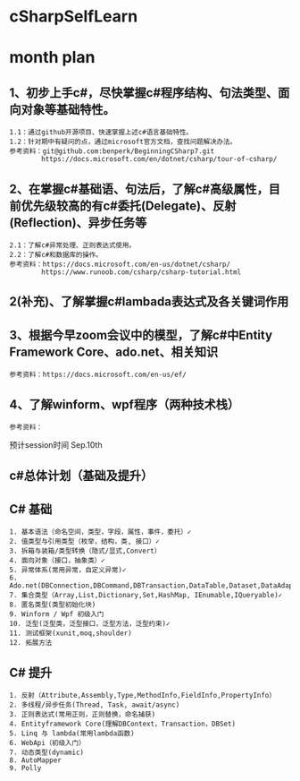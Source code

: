 # cSharpSelfLearn
# month plan
## 1、初步上手c#，尽快掌握c#程序结构、句法类型、面向对象等基础特性。
	1.1：通过github开源项目、快速掌握上述c#语言基础特性。
	1.2：针对期中有疑问的点，通过microsoft官方文档，查找问题解决办法。
	参考资料：git@github.com:benperk/BeginningCSharp7.git
			https://docs.microsoft.com/en/dotnet/csharp/tour-of-csharp/
## 2、在掌握c#基础语、句法后，了解c#高级属性，目前优先级较高的有c#委托(Delegate)、反射(Reflection)、异步任务等
	2.1：了解c#异常处理、正则表达式使用。
	2.2：了解c#和数据库的操作。
	参考资料：https://docs.microsoft.com/en-us/dotnet/csharp/
			https://www.runoob.com/csharp/csharp-tutorial.html
## 2(补充)、了解掌握c#lambada表达式及各关键词作用
## 3、根据今早zoom会议中的模型，了解c#中Entity Framework Core、ado.net、相关知识
	参考资料：https://docs.microsoft.com/en-us/ef/
## 4、了解winform、wpf程序（两种技术栈）
    参考资料：
预计session时间
Sep.10th 

## c#总体计划（基础及提升）
## C# 基础

    1. 基本语法（命名空间，类型，字段，属性，事件，委托）✓
    2. 值类型与引用类型（枚举，结构，类, 接口）✓
    3. 拆箱与装箱/类型转换（隐式/显式,Convert）
    4. 面向对象（接口，抽象类）✓
    5. 异常体系(常用异常，自定义异常)✓
    6. Ado.net(DBConnection,DBCommand,DBTransaction,DataTable,Dataset,DataAdapter)
    7. 集合类型（Array,List,Dictionary,Set,HashMap, IEnumable,IQueryable)✓
    8. 匿名类型(类型初始化块)
    9. Winform / Wpf 初级入门
    10. 泛型(泛型类，泛型接口，泛型方法，泛型约束)✓
    11. 测试框架(xunit,moq,shoulder)
    12. 拓展方法


## C# 提升
    1. 反射（Attribute,Assembly,Type,MethodInfo,FieldInfo,PropertyInfo）
    2. 多线程/异步任务(Thread, Task, await/async)
    3. 正则表达式(常用正则，正则替换，命名捕获)
    4. Entityframework Core(理解DBContext，Transaction，DBSet)
    5. Linq 与 lambda(常用lambda函数)
    6. WebApi（初级入门）
    7. 动态类型(dynamic)
    8. AutoMapper
    9. Polly